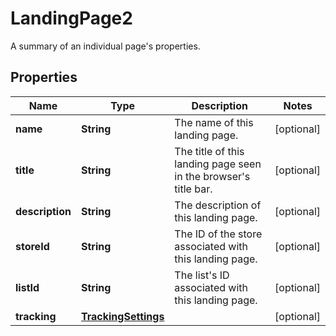 

# LandingPage2

A summary of an individual page's properties.

## Properties

| Name | Type | Description | Notes |
|------------ | ------------- | ------------- | -------------|
|**name** | **String** | The name of this landing page. |  [optional] |
|**title** | **String** | The title of this landing page seen in the browser&#39;s title bar. |  [optional] |
|**description** | **String** | The description of this landing page. |  [optional] |
|**storeId** | **String** | The ID of the store associated with this landing page. |  [optional] |
|**listId** | **String** | The list&#39;s ID associated with this landing page. |  [optional] |
|**tracking** | [**TrackingSettings**](TrackingSettings.md) |  |  [optional] |



